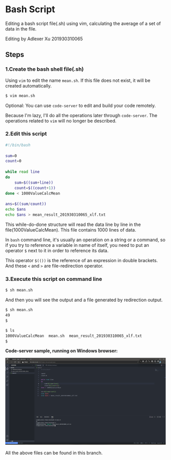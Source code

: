 # Bash Script

Editing a bash script file(.sh) using vim, calculating the average of a set of data in the file.

Editing by Adlexer Xu 201930310065

## Steps

### 1.Create the bash shell file(.sh)

Using `vim` to edit the name `mean.sh`. If this file does not exist, it will be created automatically.

```bash
$ vim mean.sh
```

Optional: You can use `code-server` to edit and build your code remotely.

Because I'm lazy, I'll do all the operations later through `code-server`. The operations related to `vim` will no longer be described.

### 2.Edit this script

```bash
#!/bin/bash

sum=0
count=0

while read line
do
    sum=$((sum+line))
    count=$((count+1))
done < 1000ValueCalcMean

ans=$((sum/count))
echo $ans
echo $ans > mean_result_201930310065_xlf.txt
```

This while-do-done structure will read the data line by line in the file(1000ValueCalcMean). This file contains 1000 lines of data. 

In `bash` command line, it's usually an operation on a string or a command, so if you try to reference a variable in name of itself,  you need to put an operator `$` next to it in order to reference its data.

This operator `$(())` is the reference of an expression in double brackets. And these `<` and `>` are file-redirection operator.

### 3.Execute this script on command line

```bash
$ sh mean.sh
```

And then you will see the output and a file generated by redirection output.

```bash
$ sh mean.sh
49
$
```

```bash
$ ls
1000ValueCalcMean  mean.sh  mean_result_201930310065_xlf.txt
$
```

**Code-server sample, running on Windows browser:**

![2-1](img\2-1.png)

All the above files can be found in this branch.
